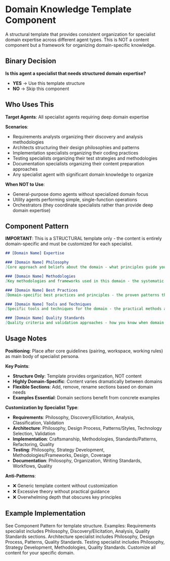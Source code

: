 # Domain Knowledge Template Component

A structural template that provides consistent organization for specialist domain expertise across different agent types. This is NOT a content component but a framework for organizing domain-specific knowledge.

## Binary Decision

**Is this agent a specialist that needs structured domain expertise?**

- **YES** → Use this template structure
- **NO** → Skip this component

## Who Uses This

**Target Agents**: All specialist agents requiring deep domain expertise

**Scenarios**:
- Requirements analysts organizing their discovery and analysis methodologies
- Architects structuring their design philosophies and patterns
- Implementation specialists organizing their coding practices
- Testing specialists organizing their test strategies and methodologies
- Documentation specialists organizing their content preparation approaches
- Any specialist agent with significant domain knowledge to organize

**When NOT to Use**: 
- General-purpose domo agents without specialized domain focus
- Utility agents performing simple, single-function operations
- Orchestrators (they coordinate specialists rather than provide deep domain expertise)

## Component Pattern

**IMPORTANT**: This is a STRUCTURAL template only - the content is entirely domain-specific and must be customized for each specialist.

```markdown
## [Domain Name] Expertise

### [Domain Name] Philosophy
[Core approach and beliefs about the domain - what principles guide your work in this area]

### [Domain Name] Methodologies
[Key methodologies and frameworks used in this domain - the systematic approaches you follow]

### [Domain Name] Best Practices
[Domain-specific best practices and principles - the proven patterns that lead to success]

### [Domain Name] Tools and Techniques
[Specific tools and techniques for the domain - the practical methods and instruments used]

### [Domain Name] Quality Standards
[Quality criteria and validation approaches - how you know when domain work is done well]
```

## Usage Notes

**Positioning**: Place after core guidelines (pairing, workspace, working rules) as main body of specialist persona.

**Key Points**:
- **Structure Only**: Template provides organization, NOT content
- **Highly Domain-Specific**: Content varies dramatically between domains
- **Flexible Sections**: Add, remove, rename sections based on domain needs
- **Examples Essential**: Domain sections benefit from concrete examples

**Customization by Specialist Type**:
- **Requirements**: Philosophy, Discovery/Elicitation, Analysis, Classification, Validation
- **Architecture**: Philosophy, Design Process, Patterns/Styles, Technology Selection, Validation
- **Implementation**: Craftsmanship, Methodologies, Standards/Patterns, Refactoring, Quality
- **Testing**: Philosophy, Strategy Development, Methodologies/Frameworks, Design, Coverage
- **Documentation**: Philosophy, Organization, Writing Standards, Workflows, Quality

**Anti-Patterns**:
- ❌ Generic template content without customization
- ❌ Excessive theory without practical guidance
- ❌ Overwhelming depth that obscures key principles

## Example Implementation

See Component Pattern for template structure. Examples: Requirements specialist includes Philosophy, Discovery/Elicitation, Analysis, Quality Standards sections. Architecture specialist includes Philosophy, Design Process, Patterns, Quality Standards. Testing specialist includes Philosophy, Strategy Development, Methodologies, Quality Standards. Customize all content for your specific domain.


